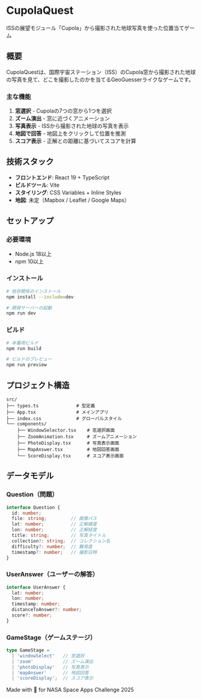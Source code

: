 # CupolaQuest

ISSの展望モジュール「Cupola」から撮影された地球写真を使った位置当てゲーム

## 概要

CupolaQuestは、国際宇宙ステーション（ISS）のCupola窓から撮影された地球の写真を見て、どこを撮影したのかを当てるGeoGuesserライクなゲームです。

### 主な機能

1. **窓選択** - Cupolaの7つの窓から1つを選択
2. **ズーム演出** - 窓に近づくアニメーション
3. **写真表示** - ISSから撮影された地球の写真を表示
4. **地図で回答** - 地図上をクリックして位置を推測
5. **スコア表示** - 正解との距離に基づいてスコアを計算

## 技術スタック

- **フロントエンド**: React 19 + TypeScript
- **ビルドツール**: Vite
- **スタイリング**: CSS Variables + Inline Styles
- **地図**: 未定（Mapbox / Leaflet / Google Maps）

## セットアップ

### 必要環境

- Node.js 18以上
- npm 10以上

### インストール

```bash
# 依存関係のインストール
npm install --include=dev

# 開発サーバーの起動
npm run dev
```

### ビルド

```bash
# 本番用ビルド
npm run build

# ビルドのプレビュー
npm run preview
```

## プロジェクト構造

```
src/
├── types.ts              # 型定義
├── App.tsx               # メインアプリ
├── index.css             # グローバルスタイル
└── components/
    ├── WindowSelector.tsx    # 窓選択画面
    ├── ZoomAnimation.tsx     # ズームアニメーション
    ├── PhotoDisplay.tsx      # 写真表示画面
    ├── MapAnswer.tsx         # 地図回答画面
    └── ScoreDisplay.tsx      # スコア表示画面
```

## データモデル

### Question（問題）

```typescript
interface Question {
  id: number;
  file: string;         // 画像パス
  lat: number;          // 正解緯度
  lon: number;          // 正解経度
  title: string;        // 写真タイトル
  collection?: string;  // コレクション名
  difficulty?: number;  // 難易度
  timestamp?: number;   // 撮影日時
}
```

### UserAnswer（ユーザーの解答）

```typescript
interface UserAnswer {
  lat: number;
  lon: number;
  timestamp: number;
  distanceToAnswer?: number;
  score?: number;
}
```

### GameStage（ゲームステージ）

```typescript
type GameStage = 
  | 'windowSelect'   // 窓選択
  | 'zoom'           // ズーム演出
  | 'photoDisplay'   // 写真表示
  | 'mapAnswer'      // 地図回答
  | 'scoreDisplay';  // スコア表示
```


Made with 🌌 for NASA Space Apps Challenge 2025
